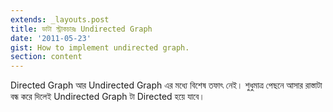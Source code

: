 ```yaml
---
extends: _layouts.post
title: ডাটা স্ট্রাকচারঃ Undirected Graph
date: '2011-05-23'
gist: How to implement undirected graph.
section: content
---
```


Directed Graph আর Undirected Graph এর মধ্যে বিশেষ তফাৎ নেই। শুধুমাত্র পেছনে আসার রাস্তাটা বন্ধ করে দিলেই Undirected Graph টা Directed হয়ে যাবে।

<script src="https://gist.github.com/milon/d53537ec75b11d71520ad7618eb0c409.js">
</script>
